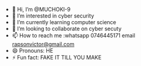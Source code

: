 - 👋 Hi, I’m @MUCHOKI-9
- 👀 I’m interested in cyber security
- 🌱 I’m currently learning computer science
- 💞️ I’m looking to collaborate on cyber secuty
- 📫 How to reach me :whatsapp 0746445171 email rapsonvictor@gmail.com
- 😄 Pronouns: HE
- ⚡ Fun fact: FAKE IT TILL YOU MAKE

<!---
MUCHOKI-9/MUCHOKI-9 is a ✨ special ✨ repository because its `README.md` (this file) appears on your GitHub profile.
You can click the Preview link to take a look at your changes.
--->
